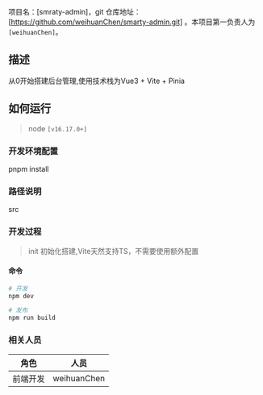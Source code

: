 项目名：[smraty-admin]，git 仓库地址：[https://github.com/weihuanChen/smarty-admin.git] 。本项目第一负责人为 `[weihuanChen]`。

## 描述
从0开始搭建后台管理,使用技术栈为Vue3 + Vite + Pinia

## 如何运行

> node `[v16.17.0+]`

### 开发环境配置

pnpm install

### 路径说明

src

### 开发过程

> init 初始化搭建,Vite天然支持TS，不需要使用额外配置

#### 命令

```sh
# 开发
npm dev

# 发布
npm run build
```

<!--
#### 1.2.2 代理配置

`Fiddler` 代理：

- `regex:^https?://now\.qq\.com/(.*\.(js|css|png|jpg|gif|jpeg|svg|blob).*)$` `ROOT:/path/$1`

`Whistle` 代理：

- `/^https?://now\.qq\.com/(.*\.(js|css|png|jpg|gif|jpeg|svg|blob).*)$/` `ROOT:/path/$1` -->

<!-- ### 1.3 发布

| 发布产品 | 发布模块 |
| -------- | -------- |
| `[xxx]`  | `[xxx]`  |

> 发布时的备注

### 1.4 错误告警及监控 -->

<!--
### 1.5 CGI

| CGI                                | 描述                | CGI开发人员 |
| ---------------------------------- | ------------------- | --- |
| [xxx](xxxx) | XXXX          | xxx |
| [xxx](xxxx)   | XXXX    | xxx | -->

### 相关人员

| 角色     | 人员        |
| -------- | ----------- |
| 前端开发 | weihuanChen |

<!-- ### 1.7 其他

- [数据上报](xxx)
- [设计稿](xxx) -->

<!-- ## 2. 业务介绍

### 2.1 xx业务入口

入口地址为 `xxx`，目前有哪些渠道:

1. AAA
2. BBB
3. CCC

| 页面目录    | 页面描述             | 页面链接                                                | 参数描述                                          |
| ----------- | -------------------- | ------------------------------------------------------- | ------------------------------------------------- |
| index     | 首页        | https://now.qq.com  | 无                                                | -->

<!-- - - -

### 2.2 xxx 入口

... -->
